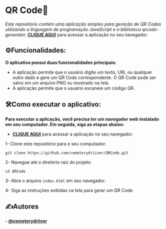 # QR Code📱
_Este repositório contém uma aplicação simples para geração de QR Codes utilizando a linguagem de programação JavaScript e a biblioteca qrcode-generator._
__[CLIQUE AQUI](https://cemeterydriiver.github.io/QRCode/)__ para acessar a aplicação no seu navegador.

## ⚙️Funcionalidades:
__O aplicativo possui duas funcionalidades principais:__
- A aplicação permite que o usuário digite um texto, URL ou qualquer outro dado e gere um QR Code correspondente. O QR Code pode ser salvo em um arquivo PNG ou mostrado na tela.
- A aplicação permite que o usuário escaneie um código QR.

## 🛠️Como executar o aplicativo:
__Para executar a aplicação, você precisa ter um navegador web instalado em seu computador. Em seguida, siga as etapas abaixo:__

- __[CLIQUE AQUI](https://cemeterydriiver.github.io/QRCode/)__ para acessar a aplicação no seu navegador.

1- Clone este repositório para o seu computador.

``
   git clone https://github.com/cemeterydriiver/QRCode.git
``

2- Navegue até o diretório raiz do projeto.

``
  cd QRCode
``

3- Abra o arquivo `index.html` em seu navegador.

4- Siga as instruções exibidas na tela para gerar um QR Code.


## ✍️Autores

__- [@cemeterydriiver](https://www.github.com/cemeterydriiver)__
